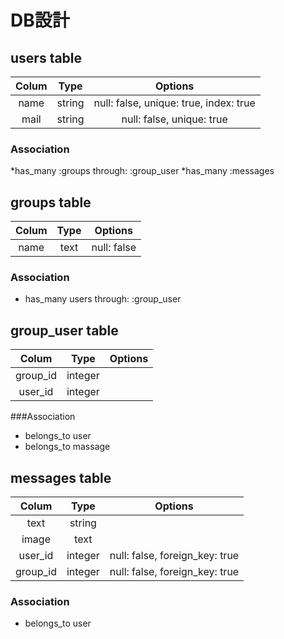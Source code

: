 # DB設計

## users table

| Colum | Type   | Options                                  |
|:-----:|:------:|:----------------------------------------:|
| name  | string | null: false, unique: true, index: true   |
| mail  | string | null: false, unique: true                |

### Association
 *has_many :groups through: :group_user
 *has_many :messages

## groups table

| Colum | Type | Options     |
|:-----:|:----:|:-----------:|
| name  | text | null: false |

### Association
 * has_many users through: :group_user

## group_user table

| Colum    | Type    | Options |
|:--------:|:-------:|:-------:|
| group_id | integer |         |
| user_id  | integer |         |

###Association
 * belongs_to user
 * belongs_to massage

## messages table

| Colum    | Type    | Options                        |
|:--------:|:-------:|:------------------------------:|
| text     | string  |                                |
| image    | text    |                                |
| user_id  | integer | null: false, foreign_key: true |
| group_id | integer | null: false, foreign_key: true |

### Association
 * belongs_to user
